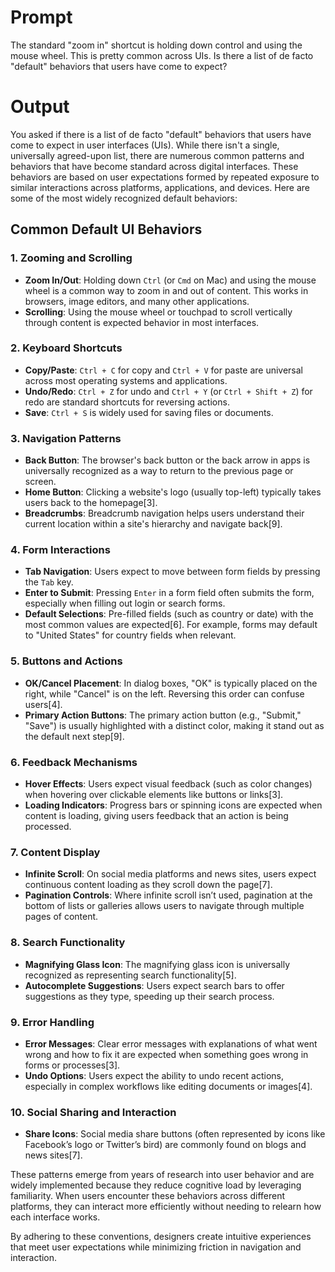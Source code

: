 # Prompt

The standard "zoom in" shortcut is holding down control and using the mouse wheel. This is pretty common across UIs. Is there a list of de facto "default" behaviors that users have come to expect?

# Output

You asked if there is a list of de facto "default" behaviors that users have come to expect in user interfaces (UIs). While there isn't a single, universally agreed-upon list, there are numerous common patterns and behaviors that have become standard across digital interfaces. These behaviors are based on user expectations formed by repeated exposure to similar interactions across platforms, applications, and devices. Here are some of the most widely recognized default behaviors:

## Common Default UI Behaviors

### 1. Zooming and Scrolling

- **Zoom In/Out**: Holding down `Ctrl` (or `Cmd` on Mac) and using the mouse wheel is a common way to zoom in and out of content. This works in browsers, image editors, and many other applications.
- **Scrolling**: Using the mouse wheel or touchpad to scroll vertically through content is expected behavior in most interfaces.

### 2. Keyboard Shortcuts

- **Copy/Paste**: `Ctrl + C` for copy and `Ctrl + V` for paste are universal across most operating systems and applications.
- **Undo/Redo**: `Ctrl + Z` for undo and `Ctrl + Y` (or `Ctrl + Shift + Z`) for redo are standard shortcuts for reversing actions.
- **Save**: `Ctrl + S` is widely used for saving files or documents.

### 3. Navigation Patterns

- **Back Button**: The browser's back button or the back arrow in apps is universally recognized as a way to return to the previous page or screen.
- **Home Button**: Clicking a website's logo (usually top-left) typically takes users back to the homepage\[3].
- **Breadcrumbs**: Breadcrumb navigation helps users understand their current location within a site's hierarchy and navigate back\[9].

### 4. Form Interactions

- **Tab Navigation**: Users expect to move between form fields by pressing the `Tab` key.
- **Enter to Submit**: Pressing `Enter` in a form field often submits the form, especially when filling out login or search forms.
- **Default Selections**: Pre-filled fields (such as country or date) with the most common values are expected\[6]. For example, forms may default to "United States" for country fields when relevant.

### 5. Buttons and Actions

- **OK/Cancel Placement**: In dialog boxes, "OK" is typically placed on the right, while "Cancel" is on the left. Reversing this order can confuse users\[4].
- **Primary Action Buttons**: The primary action button (e.g., "Submit," "Save") is usually highlighted with a distinct color, making it stand out as the default next step\[9].

### 6. Feedback Mechanisms

- **Hover Effects**: Users expect visual feedback (such as color changes) when hovering over clickable elements like buttons or links\[3].
- **Loading Indicators**: Progress bars or spinning icons are expected when content is loading, giving users feedback that an action is being processed.

### 7. Content Display

- **Infinite Scroll**: On social media platforms and news sites, users expect continuous content loading as they scroll down the page\[7].
- **Pagination Controls**: Where infinite scroll isn’t used, pagination at the bottom of lists or galleries allows users to navigate through multiple pages of content.

### 8. Search Functionality

- **Magnifying Glass Icon**: The magnifying glass icon is universally recognized as representing search functionality\[5].
- **Autocomplete Suggestions**: Users expect search bars to offer suggestions as they type, speeding up their search process.

### 9. Error Handling

- **Error Messages**: Clear error messages with explanations of what went wrong and how to fix it are expected when something goes wrong in forms or processes\[3].
- **Undo Options**: Users expect the ability to undo recent actions, especially in complex workflows like editing documents or images\[4].

### 10. Social Sharing and Interaction

- **Share Icons**: Social media share buttons (often represented by icons like Facebook’s logo or Twitter’s bird) are commonly found on blogs and news sites\[7].

These patterns emerge from years of research into user behavior and are widely implemented because they reduce cognitive load by leveraging familiarity. When users encounter these behaviors across different platforms, they can interact more efficiently without needing to relearn how each interface works.

By adhering to these conventions, designers create intuitive experiences that meet user expectations while minimizing friction in navigation and interaction.
